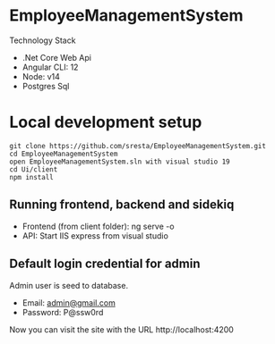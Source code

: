 # EmployeeManagementSystem
Technology Stack
- .Net Core Web Api
- Angular CLI: 12
- Node: v14
- Postgres Sql

# Local development setup
~~~
git clone https://github.com/sresta/EmployeeManagementSystem.git
cd EmployeeManagementSystem
open EmployeeManagementSystem.sln with visual studio 19
cd Ui/client
npm install
~~~

## Running frontend, backend and sidekiq
- Frontend (from client folder): ng serve -o
- API: Start IIS express from visual studio
 
## Default login credential for admin
Admin user is seed to database.
- Email: admin@gmail.com
- Password: P@ssw0rd

Now you can visit the site with the URL http://localhost:4200
